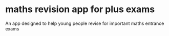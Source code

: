 # maths revision app for plus exams

An app designed to help young people revise for important maths entrance exams

